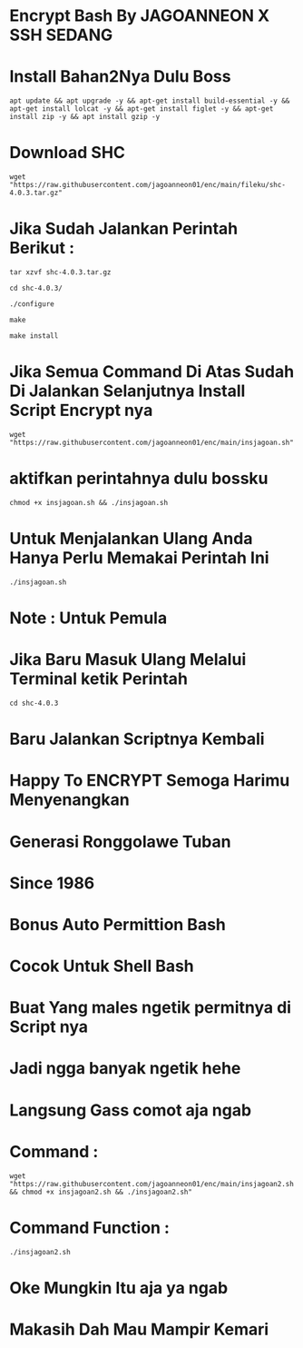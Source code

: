 # Encrypt Bash By JAGOANNEON X SSH SEDANG
# Install Bahan2Nya Dulu Boss

```
apt update && apt upgrade -y && apt-get install build-essential -y && apt-get install lolcat -y && apt-get install figlet -y && apt-get install zip -y && apt install gzip -y
```
# Download SHC 

```
wget "https://raw.githubusercontent.com/jagoanneon01/enc/main/fileku/shc-4.0.3.tar.gz"
```

#  Jika Sudah Jalankan Perintah Berikut :

```
tar xzvf shc-4.0.3.tar.gz

cd shc-4.0.3/

./configure 

make

make install
```
# Jika Semua Command Di Atas Sudah Di Jalankan Selanjutnya Install Script Encrypt nya

```
wget "https://raw.githubusercontent.com/jagoanneon01/enc/main/insjagoan.sh"
```
# aktifkan perintahnya dulu bossku

```
chmod +x insjagoan.sh && ./insjagoan.sh
```

# Untuk Menjalankan Ulang Anda Hanya Perlu Memakai Perintah Ini

```
./insjagoan.sh
```
# Note : Untuk Pemula
# Jika Baru Masuk Ulang Melalui Terminal ketik Perintah
```
cd shc-4.0.3
```

# Baru Jalankan Scriptnya Kembali
# Happy To ENCRYPT Semoga Harimu Menyenangkan
# Generasi Ronggolawe Tuban
# Since 1986

# Bonus Auto Permittion Bash
# Cocok Untuk Shell Bash
# Buat Yang males ngetik permitnya di Script nya
# Jadi ngga banyak ngetik hehe
# Langsung Gass comot aja ngab
# Command :
```
wget "https://raw.githubusercontent.com/jagoanneon01/enc/main/insjagoan2.sh && chmod +x insjagoan2.sh && ./insjagoan2.sh"
```
# Command Function :
```
./insjagoan2.sh
```
# Oke Mungkin Itu aja ya ngab
# Makasih Dah Mau Mampir Kemari
